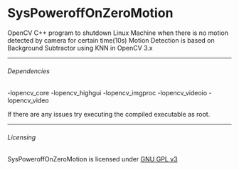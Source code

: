 # SysPoweroffOnZeroMotion
OpenCV C++ program to shutdown Linux Machine when there is no motion detected by camera for certain time(10s)
Motion Detection is based on Background Subtractor using KNN in OpenCV 3.x

---
###### Dependencies 
-lopencv_core -lopencv_highgui -lopencv_imgproc -lopencv_videoio -lopencv_video

If there are any issues try executing the compiled executable as root.

---
###### Licensing
SysPoweroffOnZeroMotion is licensed under [GNU GPL v3](https://github.com/JairajJangle/SysPoweroffOnZeroMotion/edit/master/LICENSE)
